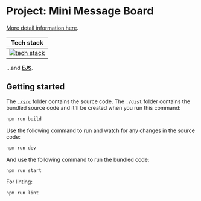# Project: Mini Message Board

[More detail information here](https://www.theodinproject.com/lessons/node-path-nodejs-mini-message-board).

|                                                                 Tech stack                                                                  |
| :-----------------------------------------------------------------------------------------------------------------------------------------: |
| [![tech stack](https://go-skill-icons.vercel.app/api/icons?i=nodejs,express,ts,html,css,picocss)](https://github.com/LelouchFR/skill-icons) |

...and **[EJS](https://ejs.co)**.

## Getting started

The [`./src`](./src/) folder contains the source code. The `./dist` folder contains the bundled source code and it'll be created when you run this command:

```bash
npm run build
```

Use the following command to run and watch for any changes in the source code:

```bash
npm run dev
```

And use the following command to run the bundled code:

```bash
npm run start
```

For linting:

```bash
npm run lint
```
